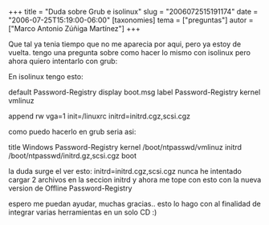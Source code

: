 +++
title = "Duda sobre Grub e isolinux"
slug = "2006072515191174"
date = "2006-07-25T15:19:00-06:00"
[taxonomies]
tema = ["preguntas"]
autor = ["Marco Antonio Zúñiga Martínez"]
+++

Que tal ya tenia tiempo que no me aparecia por aqui, pero ya estoy de
vuelta. tengo una pregunta sobre como hacer lo mismo con isolinux pero
ahora quiero intentarlo con grub:

En isolinux tengo esto:

<!-- more -->
default Password-Registry display boot.msg label Password-Registry
kernel vmlinuz

append rw vga=1 init=/linuxrc initrd=initrd.cgz,scsi.cgz

como puedo hacerlo en grub seria asi:

title Windows Password-Registry kernel /boot/ntpasswd/vmlinuz initrd
/boot/ntpasswd/initrd.gz,scsi.cgz boot

la duda surge el ver esto: initrd=initrd.cgz,scsi.cgz nunca he intentado
cargar 2 archivos en la seccion initrd y ahora me tope con esto con la
nueva version de Offline Password-Registry

espero me puedan ayudar, muchas gracias.. esto lo hago con al finalidad
de integrar varias herramientas en un solo CD :)

